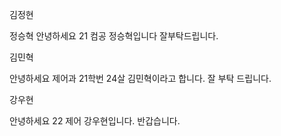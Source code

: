 김정현


정승혁
안녕하세요 21 컴공 정승혁입니다 잘부탁드립니다.

김민혁


안녕하세요 제어과 21학번 24살 김민혁이라고 합니다. 잘 부탁 드립니다.

강우현

안녕하세요 22 제어 강우현입니다. 반갑습니다.
